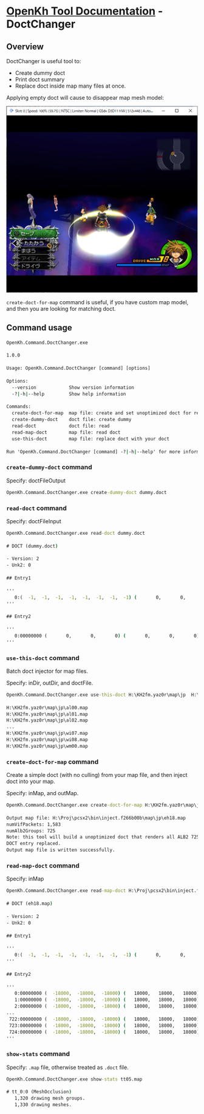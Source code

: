 # [OpenKh Tool Documentation](../index.md) - DoctChanger

## Overview

DoctChanger is useful tool to:

- Create dummy doct
- Print doct summary
- Replace doct inside map many files at once.

Applying empty doct will cause to disappear map mesh model:

![Empty doct](empty_doct.png)

`create-doct-for-map` command is useful, if you have custom map model, and then you are looking for matching doct.

## Command usage

```bat
OpenKh.Command.DoctChanger.exe

1.0.0

Usage: OpenKh.Command.DoctChanger [command] [options]

Options:
  --version            Show version information
  -?|-h|--help         Show help information

Commands:
  create-doct-for-map  map file: create and set unoptimized doct for rendering entire map
  create-dummy-doct    doct file: create dummy
  read-doct            doct file: read
  read-map-doct        map file: read doct
  use-this-doct        map file: replace doct with your doct

Run 'OpenKh.Command.DoctChanger [command] -?|-h|--help' for more information about a command.
```

### `create-dummy-doct` command

Specify: doctFileOutput

```bat
OpenKh.Command.DoctChanger.exe create-dummy-doct dummy.doct

```

### `read-doct` command

Specify: doctFileInput

```bat
OpenKh.Command.DoctChanger.exe read-doct dummy.doct

# DOCT (dummy.doct)

- Version: 2
- Unk2: 0

## Entry1

'''
   0:(  -1,  -1,  -1,  -1,  -1,  -1,  -1,  -1) (       0,       0,       0) (       0,       0,       0)    0    0 00000000
'''

## Entry2

'''
   0:00000000 (       0,       0,       0) (       0,       0,       0)
'''
```

### `use-this-doct` command

Batch doct injector for map files.

Specify: inDir, outDir, and doctFile.

```bat
OpenKh.Command.DoctChanger.exe use-this-doct H:\KH2fm.yaz0r\map\jp  H:\Proj\pcsx2\bin\inject.f266b00b\map\jp dummy.doct

H:\KH2fm.yaz0r\map\jp\al00.map
H:\KH2fm.yaz0r\map\jp\al01.map
H:\KH2fm.yaz0r\map\jp\al02.map
...
H:\KH2fm.yaz0r\map\jp\wi07.map
H:\KH2fm.yaz0r\map\jp\wi08.map
H:\KH2fm.yaz0r\map\jp\wm00.map
```

### `create-doct-for-map` command

Create a simple doct (with no culling) from your map file, and then inject doct into your map.

Specify: inMap, and outMap.

```bat
OpenKh.Command.DoctChanger.exe create-doct-for-map H:\KH2fm.yaz0r\map\jp\eh18.map H:\Proj\pcsx2\bin\inject.f266b00b\map\jp\eh18.map

Output map file: H:\Proj\pcsx2\bin\inject.f266b00b\map\jp\eh18.map
numVifPackets: 1,583
numAlb2Groups: 725
Note: this tool will build a unoptimized doct that renders all ALB2 725 groups.
DOCT entry replaced.
Output map file is written successfully.
```

### `read-map-doct` command

Specify: inMap

```bat
OpenKh.Command.DoctChanger.exe read-map-doct H:\Proj\pcsx2\bin\inject.f266b00b\map\jp\eh18.map

# DOCT (eh18.map)

- Version: 2
- Unk2: 0

## Entry1

'''
   0:(  -1,  -1,  -1,  -1,  -1,  -1,  -1,  -1) (       0,       0,       0) (       0,       0,       0)    0  725 00000000
'''

## Entry2

'''
   0:00000000 (  -18000,  -18000,  -18000) (   18000,   18000,   18000)
   1:00000000 (  -18000,  -18000,  -18000) (   18000,   18000,   18000)
   2:00000000 (  -18000,  -18000,  -18000) (   18000,   18000,   18000)
...
 722:00000000 (  -18000,  -18000,  -18000) (   18000,   18000,   18000)
 723:00000000 (  -18000,  -18000,  -18000) (   18000,   18000,   18000)
 724:00000000 (  -18000,  -18000,  -18000) (   18000,   18000,   18000)
'''
```

### `show-stats` command

Specify: `.map` file, otherwise treated as `.doct` file.

```bat
OpenKh.Command.DoctChanger.exe show-stats tt05.map

# tt_0:0 (MeshOcclusion)
   1,320 drawing mesh groups.
   1,330 drawing meshes.
```
